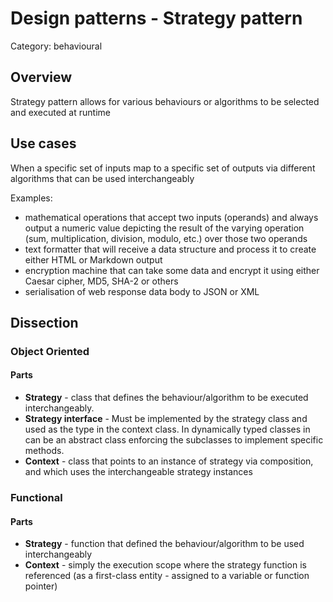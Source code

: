 # Design patterns - Strategy pattern

Category: behavioural

## Overview

Strategy pattern allows for various behaviours or algorithms to be selected and executed at runtime

## Use cases

When a specific set of inputs map to a specific set of outputs via different algorithms that can be used interchangeably

Examples:
* mathematical operations that accept two inputs (operands) and always output a numeric value depicting the result of the varying operation (sum, multiplication, division, modulo, etc.) over those two operands
* text formatter that will receive a data structure and process it to create either HTML or Markdown output
* encryption machine that can take some data and encrypt it using either Caesar cipher, MD5, SHA-2 or others
* serialisation of web response data body to JSON or XML

## Dissection

### Object Oriented

#### Parts

- **Strategy** - class that defines the behaviour/algorithm to be executed
  interchangeably.
- **Strategy interface** - Must be implemented by the strategy class and used as the type in the context class. In dynamically typed classes in can be an abstract class enforcing the subclasses to implement specific methods.
- **Context** - class that points to an instance of strategy via composition, and which uses the interchangeable strategy instances

### Functional

#### Parts

- **Strategy** - function that defined the behaviour/algorithm to be used interchangeably
- **Context** - simply the execution scope where the strategy function is referenced (as a first-class entity - assigned to a variable or function pointer)
